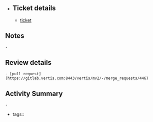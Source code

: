- ## Ticket details
	- [ticket](https://gitlab.vertis.com:8443/vertis/mv2/-/issues/6994)
## Notes
	-
## Review details
	- [pull request](https://gitlab.vertis.com:8443/vertis/mv2/-/merge_requests/446)
## Activity Summary
	-
- tags::